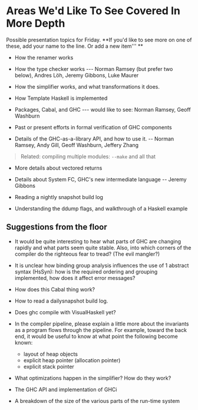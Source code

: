 # Areas We'd Like To See Covered In More Depth



Possible presentation topics for Friday.  **If you'd like to see more on one of these, add your name to the line.  Or add a new item'''
**


- How the renamer works

- How the type checker works --- Norman Ramsey (but prefer two below), Andres Löh, Jeremy Gibbons, Luke Maurer

- How the simplifier works, and what transformations it does.

- How Template Haskell is implemented

- Packages, Cabal, and GHC --- would like to see: Norman Ramsey, Geoff Washburn

- Past or present efforts in formal verification of GHC components

- Details of the GHC-as-a-library API, and how to use it. -- Norman Ramsey, Andy Gill, Geoff Washburn, Jeffery Zhang




>
>
> Related: compiling multiple modules: `--make` and all that
>
>

- More details about vectored returns

- Details about System FC, GHC's new intermediate language -- Jeremy Gibbons

- Reading a nightly snapshot build log

- Understanding the ddump flags, and walkthrough of a Haskell example

## Suggestions from the floor


- It would be quite interesting to hear what parts of GHC are changing rapidly and what parts seem quite stable.  Also, into which corners of the compiler do the righteous fear to tread?  (The evil mangler?)
- It is unclear how binding group analysis influences the use of 1 abstract syntax (HsSyn): how is the required ordering and grouping implemented, how does it affect error messages? 
- How does this Cabal thing work?
- How to read a dailysnapshot build log.
- Does ghc compile with VisualHaskell yet?
- In the compiler pipeline, please explain a little more about the invariants as a program flows through the pipeline.  For example, toward the back end, it would be useful to know at what point the following become known:

  - layout of heap objects
  - explicit heap pointer (allocation pointer)
  - explicit stack pointer
- What optimizations happen in the simplifier? How do they work?
- The GHC API and implementation of GHCi
- A breakdown of the size of the various parts of the run-time system
